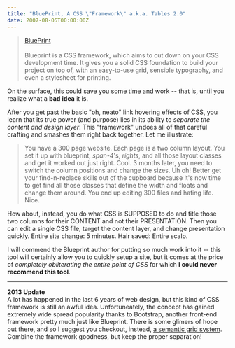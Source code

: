```yaml
---
title: "BluePrint, A CSS \"Framework\" a.k.a. Tables 2.0"
date: 2007-08-05T00:00:00Z
---
```


<blockquote>
<a href="http://www.blueprintcss.org/">BluePrint</a><br><br>
Blueprint is a <span class="caps">CSS </span>framework, which aims to cut down on your <span class="caps">CSS </span>development time. It gives you a solid <span class="caps">CSS </span>foundation to build your project on top of, with an easy-to-use grid, sensible typography, and even a stylesheet for printing.
</blockquote>

<p>On the surface, this could save you some time and work -- that is, until you realize what a <strong>bad idea</strong> it is. </p>

<p>After you get past the basic "oh, neato" link hovering effects of <span class="caps">CSS, </span>you learn that its true power (and purpose) lies in its ability to <em>separate the content and design layer</em>. This "framework" undoes all of that careful crafting and smashes them right back together. Let me illustrate:</p>

<blockquote>You have a 300 page website. Each page is a two column layout. You set it up with blueprint, <em>span-4</em>'s, <em>rights</em>, and all those layout classes and get it worked out just right. Cool. 3 months later, you need to switch the column positions and change the sizes. Uh oh! Better get your find-n-replace skills out of the cupboard because it's now time to get find all those classes that define the width and floats and change them around. You end up editing 300 files and hating life. Nice.</blockquote>

<p>How about, instead, you do what <span class="caps">CSS </span>is <span class="caps">SUPPOSED </span>to do and title those two columns for their <span class="caps">CONTENT </span>and not their <span class="caps">PRESENTATION.</span> Then you can edit a single <span class="caps">CSS </span>file, target the content layer, and change presentation quickly. Entire site change: 5 minutes. Hair saved: Entire scalp.</p>

<p>I will commend the Blueprint author for putting so much work into it -- this tool will certainly allow you to quickly setup a site, but it comes at the price of <em>completely obliterating the entire point of <span class="caps">CSS</span></em> for which <strong>I could never recommend this tool</strong>.</p>

<hr/>

<p><strong>2013 Update</strong><br/>A lot has happened in the last 6 years of web design, but this kind of CSS framework is still an awful idea. Unfortuneately, the concept has gained extremely wide spread popularity thanks to Bootstrap, another front-end framework pretty much just like Blueprint. There is some glimers of hope out there, and so I suggest you checkout, instead, <a href="http://semantic.gs/">a semantic grid system</a>. Combine the framework goodness, but keep the proper separation!</p>